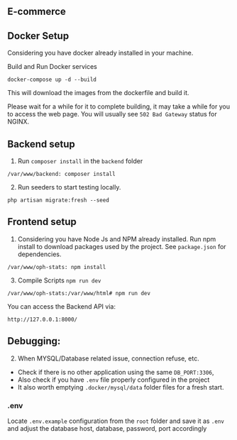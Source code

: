 ## E-commerce

## Docker Setup

Considering you have docker already installed in your machine.

Build and Run Docker services

```
docker-compose up -d --build
```

This will download the images from the dockerfile and build it.

Please wait for a while for it to complete building, it may take a while for you to access the web page. You will usually see `502 Bad Gateway` status for NGINX.

## Backend setup

1. Run `composer install` in the `backend` folder

```
/var/www/backend: composer install
```

2. Run seeders to start testing locally.

```
php artisan migrate:fresh --seed
```

## Frontend setup

1. Considering you have Node Js and NPM already installed.
   Run npm install to download packages used by the project. See `package.json` for dependencies.

```
/var/www/oph-stats: npm install
```

3. Compile Scripts `npm run dev `

```
/var/www/oph-stats:/var/www/html# npm run dev
```

You can access the Backend API via:

```
http://127.0.0.1:8000/
```

## Debugging:

2. When MYSQL/Database related issue, connection refuse, etc.

-   Check if there is no other application using the same `DB_PORT:3306`,
-   Also check if you have `.env` file properly configured in the project
-   It also worth emptying `.docker/mysql/data` folder files for a fresh start.

### .env

Locate `.env.example` configuration from the `root` folder and save it as `.env` and adjust the database host, database, password, port accordingly
